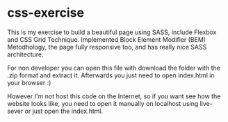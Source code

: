 # css-exercise
This is my exercise to build a beautiful page using SASS, include Flexbox and CSS Grid Technique. Implemented Block Element Modifier (BEM) Metodhology, the page fully responsive too, and has really nice SASS architecture.

For non developer you can open this file with download the folder with the .zip format and extract it. Afterwards you just need to open index.html in your browser :)

However I'm not host this code on the Internet, so if you want see how the website looks like, you need to open it manually on localhost using live-sever or just open the index.html.
